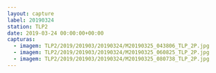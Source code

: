 ```yaml
---
layout: capture
label: 20190324
station: TLP2
date: 2019-03-24 00:00:00+00:00
capturas:
  - imagem: TLP2/2019/201903/20190324/M20190325_043806_TLP_2P.jpg
  - imagem: TLP2/2019/201903/20190324/M20190325_060825_TLP_2P.jpg
  - imagem: TLP2/2019/201903/20190324/M20190325_080738_TLP_2P.jpg
---
```

